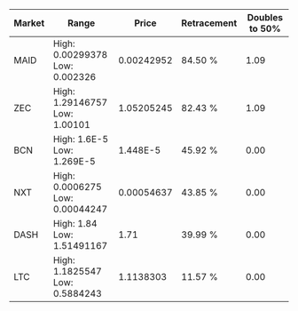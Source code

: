 | Market | Range | Price| Retracement | Doubles to 50% |
| --- | --- | --- | --- | --- |
| MAID | High: 0.00299378<br />Low: 0.002326 | 0.00242952 | 84.50 % | 1.09 |
| ZEC | High: 1.29146757<br />Low: 1.00101 | 1.05205245 | 82.43 % | 1.09 |
| BCN | High: 1.6E-5<br />Low: 1.269E-5 | 1.448E-5 | 45.92 % | 0.00 |
| NXT | High: 0.0006275<br />Low: 0.00044247 | 0.00054637 | 43.85 % | 0.00 |
| DASH | High: 1.84<br />Low: 1.51491167 | 1.71 | 39.99 % | 0.00 |
| LTC | High: 1.1825547<br />Low: 0.5884243 | 1.1138303 | 11.57 % | 0.00 |
